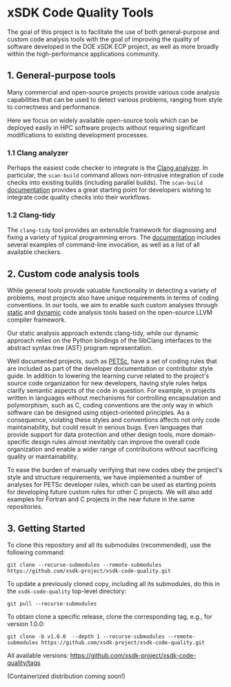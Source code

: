 # xSDK Code Quality Tools

The goal of this project is to facilitate the use of both general-purpose and custom code analysis tools with the goal of improving the quality of software developed in the DOE xSDK ECP project, as well as more broadly within the high-performance applications community. 

## 1. General-purpose tools

Many commercial and open-source projects provide various code analysis capabilities that can be used to 
detect various problems, ranging from style to correctness and performance. 

Here we focus on widely available open-source tools which can be deployed easily in HPC software projects without requiring significant modifications to existing development processes. 

### 1.1 Clang analyzer 

Perhaps the easiest code checker to integrate is the [Clang analyzer](https://clang-analyzer.llvm.org). In particular,
the `scan-build` command allows non-intrusive integration of 
code checks into existing builds (including parallel builds). The `scan-build` [documentation](https://clang-analyzer.llvm.org/scan-build.html)
provides a great starting point for developers wishing to integrate code quality checks into their workflows. 

### 1.2 Clang-tidy

The `clang-tidy` tool provides an extensible framework for diagnosing and
fixing a variety of typical programming errors. The [documentation](https://clang.llvm.org/extra/clang-tidy/) 
includes several examples of command-line invocation, as well as a list of all available checkers. 

## 2. Custom code analysis tools

While general tools provide valuable functionality in detecting a variety of problems, most projects also have unique requirements in terms of coding conventions. In our tools, we aim to enable such custom analyses through [static](https://github.com/HPCL/code-analysis/tree/main/src/static) and [dynamic](https://github.com/HPCL/code-analysis/tree/main/src/dynamic) code analysis tools based on the open-source LLVM compiler framework.

Our static analysis approach extends clang-tidy, while our dynamic approach relies on the Python bindings
of the llibClang interfaces to the abstract syntax tree (AST) program representation.

Well documented projects, such as [PETSc](https://petsc.org/release/developers/style/), have a set of coding rules that are included as part of the developer documentation or contributor style guide. In addition to lowering the learning curve related to the project's source code organization for new developers, having style rules helps clarify semantic aspects of the code in question. For example, in projects written in languages without mechanisms for controlling encapsulation and polymorphism, such as C, coding conventions are the only way in which software can be designed using object-oriented principles.  As a consequence, violating these styles and conventions affects not only code maintainability, but could result in serious bugs. Even languages that provide support for data protection and other design tools, more domain-specific design rules almost inevitably can improve the overall code organization and enable a wider range of contributions without sacrificing quality or maintainability.

To ease the burden of manually verifying that new codes obey the project's style and structure requirements, we have implemented a number of analyses for PETSc developer rules, which can be used as starting points for developing future custom rules for other C projects. We will also add examples for Fortran and C projects in the near future in the same repositories. 

## 3. Getting Started

To clone this repository and all its submodules (recommended), use the following command:

```
git clone --recurse-submodules --remote-submodules https://github.com/xsdk-project/xsdk-code-quality.git
```

To update a previously cloned copy, including all its submodules, do this in the `xsdk-code-quality` top-level directory:

```
git pull --recurse-submodules
```

To obtain clone a specific release, clone the corresponding tag, e.g.,  for version 1.0.0:

```
git clone -b v1.0.0  --depth 1 --recurse-submodules --remote-submodules https://github.com/xsdk-project/xsdk-code-quality.git
```

All available versions:  https://github.com/xsdk-project/xsdk-code-quality/tags

(Containerized distribution coming soon!)
